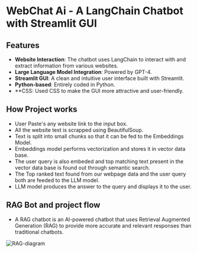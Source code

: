 # WebChat Ai - A LangChain Chatbot with Streamlit GUI

## Features
- **Website Interaction**: The chatbot uses LangChain to interact with and extract information from various websites.
- **Large Language Model Integration**: Powered by GPT-4.
- **Streamlit GUI**: A clean and intuitive user interface built with Streamlit.
- **Python-based**: Entirely coded in Python.
- **CSS: Used CSS to make the GUI more attractive and user-friendly.

## How Project works
- User Paste's any website link to the input box.
- All the website text is scrapped using BeautifulSoup.
- Text is split into small chunks so that it can be fed to the Embeddings Model.
- Embeddings model performs vectorization and stores it in vector data base.
- The user query is also embeded and top matching text present in the vector data base is found out through semantic search.
- The Top ranked text found from our webpage data and the user query both are feeded to the LLM model.
- LLM model produces the answer to the query and displays it to the user.

## RAG Bot and project flow
- A RAG chatbot is an AI-powered chatbot that uses Retrieval Augmented Generation (RAG) to provide more accurate and relevant responses than traditional chatbots.

![RAG-diagram](https://github.com/user-attachments/assets/8412e9c5-9d02-4b71-a69c-1e6a26247e40)



